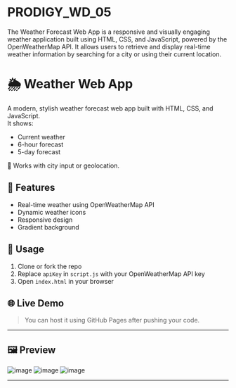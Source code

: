 # PRODIGY_WD_05
The Weather Forecast Web App is a responsive and visually engaging weather application built using HTML, CSS, and JavaScript, powered by the OpenWeatherMap API. It allows users to retrieve and display real-time weather information by searching for a city or using their current location.

# 🌦 Weather Web App

A modern, stylish weather forecast web app built with HTML, CSS, and JavaScript.  
It shows:

- Current weather
- 6-hour forecast
- 5-day forecast

📍 Works with city input or geolocation.

## 🧪 Features
- Real-time weather using OpenWeatherMap API
- Dynamic weather icons
- Responsive design
- Gradient background

## 🚀 Usage
1. Clone or fork the repo
2. Replace `apiKey` in `script.js` with your OpenWeatherMap API key
3. Open `index.html` in your browser

## 🌐 Live Demo
> You can host it using GitHub Pages after pushing your code.

---

## 🖼 Preview

![image](https://github.com/user-attachments/assets/0420fa59-1bff-4e68-bb16-29c4c48427fc)
![image](https://github.com/user-attachments/assets/7bfc30c5-38d1-449c-a245-a713fd988dcc)
![image](https://github.com/user-attachments/assets/8965d48e-6a16-4f1e-995a-613c56cdffef)


---
